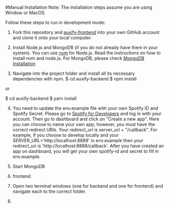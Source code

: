#Manual Installation
Note: The installation steps assume you are using Window or MacOS.

Follow these steps to run in development mode:
1. Fork this repository and [auxify-frontend](https://github.com/vulongphan/auxify-frontend) into your own GitHub account and clone it onto your local computer.

2. Install Node.js and MongoDB (if you do not already have them in your system). You can use [nvm](https://github.com/nvm-sh/nvm) for Node.js. Read the instructions on how to install nvm and node.js.
For MongoDB, please check [MongoDB Installation](https://docs.mongodb.com/manual/installation/)

3. Navigate into the project folder and install all its necessary dependencies with npm.
$ cd auxify-backend
$ npm install

or

$ cd auxify-backend
$ yarn install

4. You need to update the env.example file with your own Spotify ID and Spotify Secret. Please go to [Spotify for Developers](https://developer.spotify.com/dashboard/) and log in with your account.
Then go to dashboard and click on "Create a new app". Here you can choose to name your own app, however, you must have the correct redirect URIs. 
Your redirect_uri is server_url + "/callback".
For example, if you choose to develop locally and your SERVER_URL='http://localhost:8888' in env.example then your redirect_uri is 'http://localhost:8888/callback'.
After you have created an app on dashboard, you will get your own spotify-id and secret to fill in env.example.

5. Start MongoDB

6. frontend

7. Open two terminal windows (one for backend and one for frontend) and navigate each to the correct folder.

8. 
